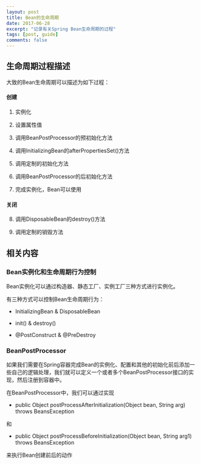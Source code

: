 ```yaml
---
layout: post
title: Bean的生命周期
date: 2017-06-28
excerpt: "记录有关Spring Bean生命周期的过程"
tags: [post, guide]
comments: false
---
```

## 生命周期过程描述

大致的Bean生命周期可以描述为如下过程：

#### 创建

1. 实例化

2. 设置属性值

3. 调用BeanPostProcessor的预初始化方法

4. 调用InitializingBean的afterPropertiesSet()方法

5. 调用定制的初始化方法

6. 调用BeanPostProcessor的后初始化方法

7. 完成实例化，Bean可以使用

#### 关闭

8. 调用DisposableBean的destroy()方法

9. 调用定制的销毁方法

## 相关内容

### Bean实例化和生命周期行为控制

Bean实例化可以通过构造器、静态工厂、实例工厂三种方式进行实例化。

有三种方式可以控制Bean生命周期行为：

* InitializingBean & DisposableBean

* init() & destroy()

* @PostConstruct & @PreDestroy

### BeanPostProcessor

如果我们需要在Spring容器完成Bean的实例化、配置和其他的初始化前后添加一些自己的逻辑处理，我们就可以定义一个或者多个BeanPostProcessor接口的实现，然后注册到容器中。

在BeanPostProcessor中，我们可以通过实现

* public Object postProcessAfterInitialization(Object bean, String arg) throws BeansException

和

* public Object postProcessBeforeInitialization(Object bean, String arg1) throws BeansException

来执行Bean创建前后的动作
